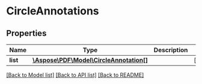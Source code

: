 # CircleAnnotations

## Properties
Name | Type | Description | Notes
------------ | ------------- | ------------- | -------------
**list** | [**\Aspose\PDF\Model\CircleAnnotation[]**](CircleAnnotation.md) |  | [optional] 

[[Back to Model list]](../README.md#documentation-for-models) [[Back to API list]](../README.md#documentation-for-api-endpoints) [[Back to README]](../README.md)


